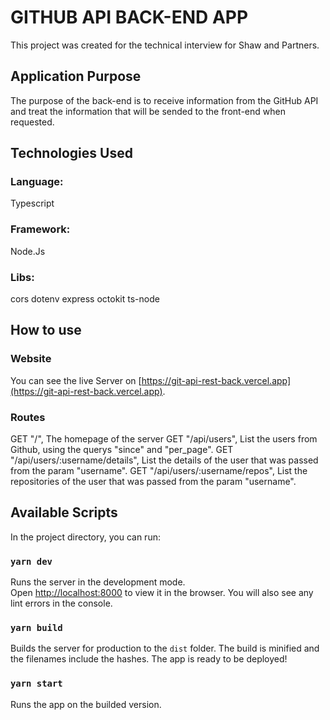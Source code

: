 # GITHUB API BACK-END APP

This project was created for the technical interview for Shaw and Partners.

## Application Purpose

The purpose of the back-end is to receive information from the GitHub API and treat the information that will be sended to the front-end when requested.

## Technologies Used

### Language:
Typescript

### Framework:
Node.Js

### Libs:
cors
dotenv
express
octokit
ts-node

## How to use

### Website

You can see the live Server on [https://git-api-rest-back.vercel.app](https://git-api-rest-back.vercel.app).

### Routes

GET "/", The homepage of the server
GET "/api/users", List the users from Github, using the querys "since" and "per_page".
GET "/api/users/:username/details", List the details of the user that was passed from the param "username".
GET "/api/users/:username/repos", List the repositories of the user that was passed from the param "username".

## Available Scripts

In the project directory, you can run:

### `yarn dev`

Runs the server in the development mode.\
Open [http://localhost:8000](http://localhost:8000) to view it in the browser.
You will also see any lint errors in the console.

### `yarn build`

Builds the server for production to the `dist` folder.
The build is minified and the filenames include the hashes.
The app is ready to be deployed!


### `yarn start`

Runs the app on the builded version.
